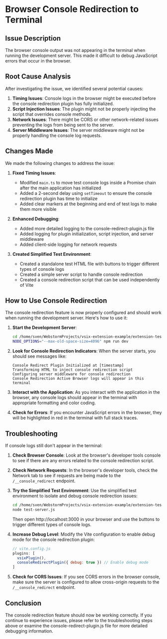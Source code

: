 # Browser Console Redirection to Terminal

## Issue Description

The browser console output was not appearing in the terminal when running the development server. This made it difficult to debug JavaScript errors that occur in the browser.

## Root Cause Analysis

After investigating the issue, we identified several potential causes:

1. **Timing Issues**: Console logs in the browser might be executed before the console redirection plugin has fully initialized.
2. **Script Injection Issues**: The plugin might not be properly injecting the script that overrides console methods.
3. **Network Issues**: There might be CORS or other network-related issues preventing the logs from being sent to the server.
4. **Server Middleware Issues**: The server middleware might not be properly handling the console log requests.

## Changes Made

We made the following changes to address the issue:

1. **Fixed Timing Issues**:
   - Modified `main.ts` to move test console logs inside a Promise chain after the main application has initialized
   - Added a 2-second delay using `setTimeout` to ensure the console redirection plugin has time to initialize
   - Added clear markers at the beginning and end of test logs to make them more visible

2. **Enhanced Debugging**:
   - Added more detailed logging to the console-redirect-plugin.js file
   - Added logging for plugin initialization, script injection, and server middleware
   - Added client-side logging for network requests

3. **Created Simplified Test Environment**:
   - Created a standalone test HTML file with buttons to trigger different types of console logs
   - Created a simple server script to handle console redirection
   - Created a console redirection script that can be used independently of Vite

## How to Use Console Redirection

The console redirection feature is now properly configured and should work when running the development server. Here's how to use it:

1. **Start the Development Server**:
   ```bash
   cd /home/sven/WebstormProjects/vsix-extension-example/extension-test
   NODE_OPTIONS="--max-old-space-size=4096" npm run dev
   ```

2. **Look for Console Redirection Indicators**:
   When the server starts, you should see messages like:
   ```
   Console Redirect Plugin Initialized at [timestamp]
   Transforming HTML to inject console redirection script
   Configuring server middleware for console redirection
   Console Redirection Active Browser logs will appear in this terminal
   ```

3. **Interact with the Application**:
   As you interact with the application in the browser, any console logs should appear in the terminal with appropriate formatting and color coding.

4. **Check for Errors**:
   If you encounter JavaScript errors in the browser, they will be highlighted in red in the terminal with full stack traces.

## Troubleshooting

If console logs still don't appear in the terminal:

1. **Check Browser Console**: Look at the browser's developer tools console to see if there are any errors related to the console redirection script.

2. **Check Network Requests**: In the browser's developer tools, check the Network tab to see if requests are being made to the `/__console_redirect` endpoint.

3. **Try the Simplified Test Environment**: Use the simplified test environment to isolate and debug console redirection issues:
   ```bash
   cd /home/sven/WebstormProjects/vsix-extension-example/extension-test
   node test-server.js
   ```
   Then open http://localhost:3000 in your browser and use the buttons to trigger different types of console logs.

4. **Increase Debug Level**: Modify the Vite configuration to enable debug mode for the console redirection plugin:
   ```javascript
   // vite.config.js
   plugins: [
     vsixPlugin(),
     consoleRedirectPlugin({ debug: true }) // Enable debug mode
   ]
   ```

5. **Check for CORS Issues**: If you see CORS errors in the browser console, make sure the server is configured to allow cross-origin requests to the `/__console_redirect` endpoint.

## Conclusion

The console redirection feature should now be working correctly. If you continue to experience issues, please refer to the troubleshooting steps above or examine the console-redirect-plugin.js file for more detailed debugging information.
